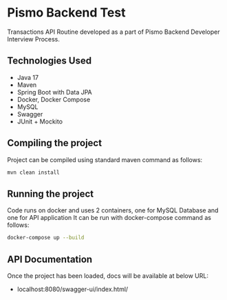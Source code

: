 # Pismo Backend Test

Transactions API Routine developed as a part of Pismo Backend Developer Interview Process.

## Technologies Used

* Java 17
* Maven
* Spring Boot with Data JPA
* Docker, Docker Compose
* MySQL
* Swagger
* JUnit + Mockito

## Compiling the project

Project can be compiled using standard maven command as follows:

```bash
mvn clean install
 ```

## Running the project

Code runs on docker and uses 2 containers, one for MySQL Database and one for API application 
It can be run with docker-compose command as follows:

```bash
docker-compose up --build
 ```

## API Documentation
Once the project has been loaded, docs will be available at below URL:
* localhost:8080/swagger-ui/index.html/